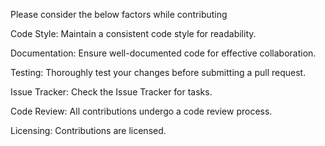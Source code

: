 Please consider the below factors while contributing

Code Style:
Maintain a consistent code style for readability.

Documentation:
Ensure well-documented code for effective collaboration.

Testing:
Thoroughly test your changes before submitting a pull request. 

Issue Tracker:
Check the Issue Tracker for tasks.

Code Review:
All contributions undergo a code review process.

Licensing:
Contributions are licensed.
